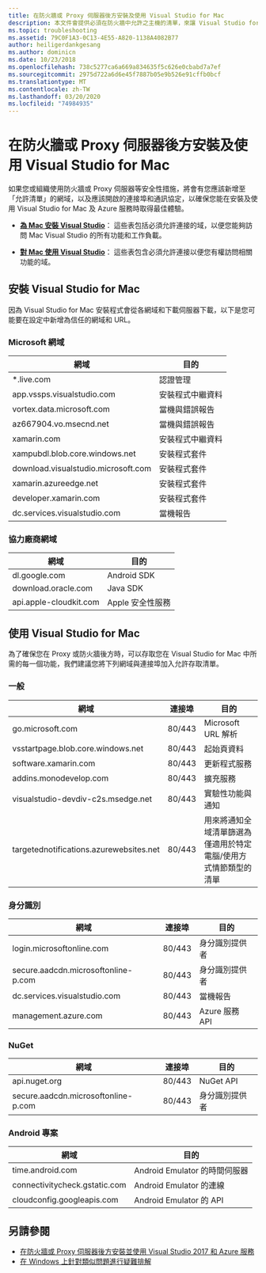 ```yaml
---
title: 在防火牆或 Proxy 伺服器後方安裝及使用 Visual Studio for Mac
description: 本文件會提供必須在防火牆中允許之主機的清單，來讓 Visual Studio for Mac (及其工作負載，包括 Xamarin) 能在公司環境中運作。
ms.topic: troubleshooting
ms.assetid: 79C0F1A3-0C13-4E55-A820-1138A4082B77
author: heiligerdankgesang
ms.author: dominicn
ms.date: 10/23/2018
ms.openlocfilehash: 738c5277ca6a669a834635f5c626e0cbabd7a7ef
ms.sourcegitcommit: 2975d722a6d6e45f7887b05e9b526e91cffb0bcf
ms.translationtype: MT
ms.contentlocale: zh-TW
ms.lasthandoff: 03/20/2020
ms.locfileid: "74984935"
---
```

# <a name="install-and-use-visual-studio-for-mac-behind-a-firewall-or-proxy-server"></a>在防火牆或 Proxy 伺服器後方安裝及使用 Visual Studio for Mac

如果您或組織使用防火牆或 Proxy 伺服器等安全性措施，將會有您應該新增至「允許清單」的網域，以及應該開啟的連接埠和通訊協定，以確保您能在安裝及使用 Visual Studio for Mac 及 Azure 服務時取得最佳體驗。

- [**為 Mac 安裝 Visual Studio**](#install-visual-studio-for-mac)： 這些表包括必須允許連接的域，以便您能夠訪問 Mac Visual Studio 的所有功能和工作負載。

- [**對 Mac 使用 Visual Studio**](#use-visual-studio-for-mac)： 這些表包含必須允許連接以便您有權訪問相關功能的域。

## <a name="install-visual-studio-for-mac"></a>安裝 Visual Studio for Mac

因為 Visual Studio for Mac 安裝程式會從各網域和下載伺服器下載，以下是您可能要在設定中新增為信任的網域和 URL。

### <a name="microsoft-domains"></a>Microsoft 網域

| 網域| 目的 |
| ----------------------------------- |---------------------------|
| *.live.com| 認證管理 |
| app.vssps.visualstudio.com| 安裝程式中繼資料|
| vortex.data.microsoft.com | 當機與錯誤報告 |
| az667904.vo.msecnd.net| 當機與錯誤報告 |
| xamarin.com | 安裝程式中繼資料|
| xampubdl.blob.core.windows.net| 安裝程式套件|
| download.visualstudio.microsoft.com | 安裝程式套件|
| xamarin.azureedge.net | 安裝程式套件|
| developer.xamarin.com | 安裝程式套件|
| dc.services.visualstudio.com| 當機報告 |

### <a name="third-party-domains"></a>協力廠商網域

| 網域| 目的 |
| --------------------------|-------------------------|
| dl.google.com | Android SDK |
| download.oracle.com | Java SDK|
| api.apple-cloudkit.com| Apple 安全性服務 |

## <a name="use-visual-studio-for-mac"></a>使用 Visual Studio for Mac

為了確保您在 Proxy 或防火牆後方時，可以存取您在 Visual Studio for Mac 中所需的每一個功能，我們建議您將下列網域與連接埠加入允許存取清單。

### <a name="general"></a>一般

| 網域 | 連接埠|目的|
| ----------------------|------------------|------------------|
| go.microsoft.com | 80/443|Microsoft URL 解析 |
| vsstartpage.blob.core.windows.net| 80/443| 起始頁資料|
| software.xamarin.com |  80/443|更新程式服務|
| addins.monodevelop.com | 80/443| 擴充服務 |
| visualstudio-devdiv-c2s.msedge.net | 80/443| 實驗性功能與通知 |
| targetednotifications.azurewebsites.net|  80/443| 用來將通知全域清單篩選為僅適用於特定電腦/使用方式情節類型的清單|

### <a name="identity"></a>身分識別

| 網域 | 連接埠|目的|
| ----------------------|------------------|------------------|
| login.microsoftonline.com | 80/443| 身分識別提供者|
| secure.aadcdn.microsoftonline-p.com | 80/443|身分識別提供者|
| dc.services.visualstudio.com| 80/443|當機報告|
| management.azure.com|80/443| Azure 服務 API |

### <a name="nuget"></a>NuGet

| 網域 | 連接埠|目的|
| ----------------------|------------------|------------------|
| api.nuget.org | 80/443|NuGet API|
| secure.aadcdn.microsoftonline-p.com |80/443| 身分識別提供者|

### <a name="android-projects"></a>Android 專案

| 網域| 目的|
| ------------------------------------|------------------------------------|
| time.android.com| Android Emulator 的時間伺服器 |
| connectivitycheck.gstatic.com | Android Emulator 的連線|
| cloudconfig.googleapis.com| Android Emulator 的 API|

## <a name="see-also"></a>另請參閱

- [在防火牆或 Proxy 伺服器後方安裝並使用 Visual Studio 2017 和 Azure 服務](/visualstudio/install/install-and-use-visual-studio-behind-a-firewall-or-proxy-server)
- [在 Windows 上針對類似問題進行疑難排解](/visualstudio/install/troubleshooting-network-related-errors-in-visual-studio)
